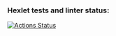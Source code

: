 ### Hexlet tests and linter status:
[![Actions Status](https://github.com/Gorodecki/python-project-lvl1/workflows/hexlet-check/badge.svg)](https://github.com/Gorodecki/python-project-lvl1/actions)
